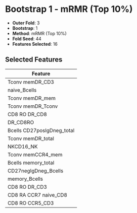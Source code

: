 # Bootstrap 1 - mRMR (Top 10%)

- **Outer Fold**: 3
- **Bootstrap**: 1
- **Method**: mRMR (Top 10%)
- **Fold Seed**: 44
- **Features Selected**: 16

## Selected Features

| Feature |
|---------|
| Tconv memDR_CD3 |
| naive_Bcells |
| Tconv memDR_mem |
| Tconv memDR_Tconv |
| CD8 RO DR_CD8 |
| DR_CD8RO |
| Bcells CD27posIgDneg_total |
| Tconv memDR_total |
| NKCD16_NK |
| Tconv memCCR4_mem |
| Bcells memory_total |
| CD27negIgDneg_Bcells |
| memory_Bcells |
| CD8 RO DR_CD3 |
| CD8 RA CCR7 naive_CD8 |
| CD8 RO CCR5_CD3 |
